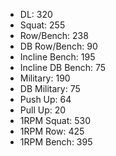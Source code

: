 * DL: 320
*  Squat: 255
*  Row/Bench: 238
*  DB Row/Bench: 90
*  Incline Bench: 195
*  Incline DB Bench: 75
*  Military: 190
*  DB Military: 75
*  Push Up: 64
*  Pull Up: 20
*  1RPM Squat: 530
*  1RPM Row: 425
*  1RPM Bench: 395
